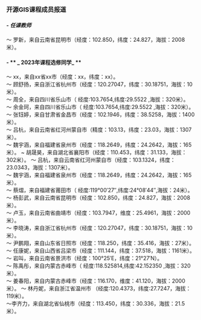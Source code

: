 ### **开源GIS课程成员报道**
#### - **_任课教师_**
～ 罗新，来自云南省昆明市（经度：102.850，纬度：24.827，海拔：2008米）。

#### - ** _ 2023年课程选修同学_ **
～ xx，来自xx省xx市（经度：xx，纬度：xx）。    
～ 顾舒扬，来自浙江省杭州市（经度：120.27047，纬度：30.18751，海拔：10米）。       
～ 周全，来自四川省乐山市（ 经度:103.7654,纬度:29.5522 ,海拔：320米）。   
～ 余金珂，来自四川省乐山市（ 经度:103.7654,纬度:29.5522 ,海拔：320米）。   
～ 张钰婷，来自甘肃省金昌市（经度：102.1946，纬度：38.5258，海拔：1400米）。  
～ 吕杭，来自云南省红河州蒙自市（精度：103.13，纬度：23.03，海拔：1307米）。       
～ 魏宇涵，来自福建省泉州市（经度：118.2649，纬度：24.2642，海拔：165米）。
~  胡晟昊，来自湖北省襄阳市（经度：110.453，纬度：31.133，海拔：302米）。
～ 吕杭，来自云南省红河州蒙自市（经度：103.1324，纬度：23.0343，海拔：1307米）。     
～ 魏宇涵，来自福建省泉州市（经度：118.2649，纬度：24.2642，海拔：165米）。     
～ 蔡熠，来自福建省莆田市（ 经度:119°00′27″,纬度:24°08′44″,海拔：24米）。   
～ 杨彭武，来自云南省昆明市（经度：102.850，纬度：24.827，海拔：2008米）。   
～ 卢玉，来自云南省曲靖市（经度：103.7947，维度：25.4961，海拔：2000米）。   
～ 李晓涛，来自浙江省杭州市（经度：120.27047，纬度：30.18751，海拔：10米）。      
～ 尹鹏翔，来自山东省日照市（经度：118.250，纬度：35.416，海拔：27米）。    
～ 任康妮，来自山西省吕梁市（经度：111.144，纬度：37.518，海拔：1161米）。
～ 岩叫，来自云南省景洪市（经度：100°25′E，纬度：21°27′N）。    
～ 陈禹彤，来自内蒙古赤峰市（ 经度:118.525814,纬度:42.152350 ,海拔：320米）。   
～ 姜春阳，来自内蒙古赤峰市（经度：116.170，维度：41.120，海拔：2000米）。
～ 林丹妮，来自浙江省温州市 （经度:120.4373，纬度:27.7247，海拔：119米）。    
～李齐力，来自湖北省仙桃市（经度：113.450，纬度：30.336，海拔：21.5米）。    